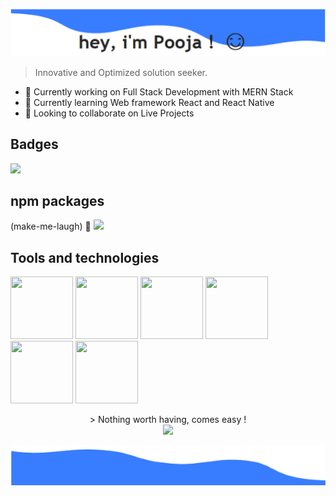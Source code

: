 ![](https://github.com/poojarathore30/GitTest/blob/master/Capture_11.PNG)

 
> Innovative and Optimized solution seeker.

<!--
**poojarathore30/poojarathore30** is a ✨ _special_ ✨ repository because its `README.md` (this file) appears on your GitHub profile.

Here are some ideas to get you started:


- ⚡ Fun fact : 
-->

- 🔭 Currently working on Full Stack Development with MERN Stack
- 🌱 Currently learning Web framework React and React Native
- 👯 Looking to collaborate on Live Projects 

## Badges
<a href=https://github.com/TesseractCoding/NeoAlgo>
   <img src=https://img.shields.io/badge/NeoAlgo-Contributor-brightgreen>
</a>

## npm packages 
(make-me-laugh) 🤣 <a href=https://github.com/poojarathore30/make-me-laugh>
   <img src=https://img.shields.io/npm/dy/make-me-laugh>
</a>
## Tools and technologies 
<p float="left">
<img  width="100" height="100" src="https://encrypted-tbn0.gstatic.com/images?q=tbn%3AANd9GcRGzHyBI-yMU1fhVaD6fdKdYukIESV0zHNOjw&usqp=CAU">
<img  width="100" height="100" src="https://encrypted-tbn0.gstatic.com/images?q=tbn%3AANd9GcQi3riH1jgH8Pi1LdvCam3PnpFu4ANeFexthg&usqp=CAU">
<img  width="100" height="100" src="https://html5hive.org/wp-content/uploads/2014/06/js_800x800-619x619.jpg.webp">
<img  width="100" height="100" src="https://www.joinideas.org/wp-content/uploads/2017/06/python-logo.png">
 <img  width="100" height="100" src="https://infinapps.com/wp-content/uploads/2018/10/mongodb-logo-256x300.png">
  <img  width="100" height="100" src="https://miro.medium.com/max/320/0*_rAD9NgK7l6KSlNc.png">

</p>
<p align="center">
  > <span>Nothing worth having, comes easy ! </span><br>
  <img src="https://visitor-badge.glitch.me/badge?page_id=page.id" />
</p>
 
 ![](https://github.com/poojarathore30/GitTest/blob/master/Capture_22.PNG)
